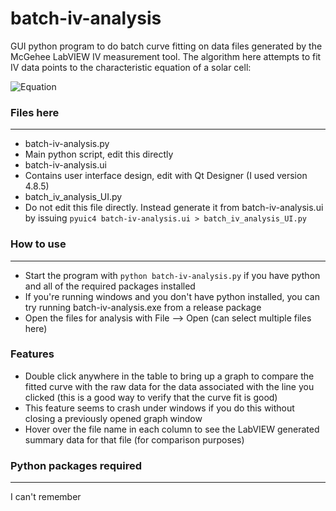 batch-iv-analysis
=================

GUI python program to do batch curve fitting on data files generated by the McGehee LabVIEW IV measurement tool. The algorithm here attempts to fit IV data points to the characteristic equation of a solar cell:  

![Equation](http://upload.wikimedia.org/math/4/7/d/47d17d3c2fe8840d0b3181860bd22f0a.png)

### Files here
---
- batch-iv-analysis.py
 - Main python script, edit this directly
- batch-iv-analysis.ui
 - Contains user interface design, edit with Qt Designer (I used version 4.8.5)
- batch_iv_analysis_UI.py
 - Do not edit this file directly. Instead generate it from batch-iv-analysis.ui by issuing `pyuic4 batch-iv-analysis.ui > batch_iv_analysis_UI.py`

### How to use
---
- Start the program with `python batch-iv-analysis.py` if you have python and all of the required packages installed
 - If you're running windows and you don't have python installed, you can try running batch-iv-analysis.exe from a release package
- Open the files for analysis with File --> Open (can select multiple files here) 

### Features
- Double click anywhere in the table to bring up a graph to compare the fitted curve with the raw data for the data associated with the line you clicked (this is a good way to verify that the curve fit is good)
 - This feature seems to crash under windows if you do this without closing a previously opened graph window
- Hover over the file name in each column to see the LabVIEW generated summary data for that file (for comparison purposes)


### Python packages required
---
I can't remember
